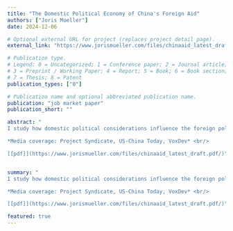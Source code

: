```yaml
--- 
title: "The Domestic Political Economy of China's Foreign Aid"
authors: ["Joris Mueller"]
date: 2024-12-06

# Optional external URL for project (replaces project detail page).
external_link: "https://www.jorismueller.com/files/chinaaid_latest_draft.pdf"

# Publication type.
# Legend: 0 = Uncategorized; 1 = Conference paper; 2 = Journal article;
# 3 = Preprint / Working Paper; 4 = Report; 5 = Book; 6 = Book section;
# 7 = Thesis; 8 = Patent
publication_types: ["0"]

# Publication name and optional abbreviated publication name.
publication: "job market paper"
publication_short: ""

abstract: "
I study how domestic political considerations influence the foreign policy choices of autocratic regimes, by analyzing the case of Chinese foreign aid. First, using contractor-level data, I find that the regime allocates foreign aid projects to help maintain political stability: aid projects are awarded to state-owned firms in Chinese prefectures hit by social unrest, increasing employment and political stability. Second, I show that this strategy to manage domestic unrest affects the global allocation of Chinese aid, since state-owned firms pursue projects in countries where they have prior connections. Finally, I document that foreign aid triggered by domestic unrest does not affect political instability in recipient countries on average. <br/>

*Media coverage: Project Syndicate, US-China Today, VoxDev* <br/>

[[pdf]](https://www.jorismueller.com/files/chinaaid_latest_draft.pdf/)"


summary: "
I study how domestic political considerations influence the foreign policy choices of autocratic regimes, by analyzing the case of Chinese foreign aid. First, using contractor-level data, I find that the regime allocates foreign aid projects to help maintain political stability: aid projects are awarded to state-owned firms in Chinese prefectures hit by social unrest, increasing employment and political stability. Second, I show that this strategy to manage domestic unrest affects the global allocation of Chinese aid, since state-owned firms pursue projects in countries where they have prior connections. Finally, I document that foreign aid triggered by domestic unrest does not affect political instability in recipient countries on average. <br/>

*Media coverage: Project Syndicate, US-China Today, VoxDev* <br/>

[[pdf]](https://www.jorismueller.com/files/chinaaid_latest_draft.pdf/)"

featured: true
---
```


